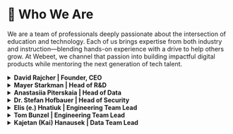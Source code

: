 # 👥 Who We Are

We are a team of professionals deeply passionate about the intersection of education and technology. Each of us brings expertise from both industry and instruction—blending hands-on experience with a drive to help others grow. At Webeet, we channel that passion into building impactful digital products while mentoring the next generation of tech talent.

<details>
<summary><strong>David Rajcher | Founder, CEO</strong></summary>
<br>
         
<img width="100px" src="https://github.com/user-attachments/assets/8517a682-e3ea-44bb-a032-7fe7efb86a4d" alt="david rajcher" style="margin: 10px"/>

<br>
<br>

<p>
I am the <strong>Founder and CEO of Webeet</strong>, where I lead our mission to bridge the gap between education and industry. With nearly 20 years of experience at the intersection of <strong>technology, leadership, and learning</strong), I’ve dedicated my career to building products, teams, and systems that unlock potential—especially for those just starting out.
</p>

<p>
Before launching Webeet, I served as <strong>Program Director for Software Engineering at Masterschool</strong>, where I helped hundreds of students launch their careers. That experience showed me the transformative power of hands-on learning—and the frustrating bottleneck many face trying to land their first opportunity.
</p>

<p>
So I built Webeet: a studio where early-stage startups get the digital services they need, and <strong>Junior Professionals in Engineering, Data, and Cybersecurity</strong> gain their first real experience on impactful projects. I’m passionate about <strong>designing structures that help people grow</strong>, whether it’s a new product architecture or a professional development track.
</p>
         
<p>
At Webeet, I focus on long-term vision, team culture, and making sure every project we take on delivers value—to our clients, and to the professionals we’re helping launch.
</p>

Add me on [Linkedin](https://www.linkedin.com/in/david-rajcher/) 😊
</details>

<details>
<summary><strong>Mayer Starkman | Head of R&D</strong></summary>
<br>
         
<img width="100px" src="https://github.com/user-attachments/assets/14a0550c-3740-4b65-8df6-e5c99464455a" alt="Mayer Starkman" style="margin: 10px"/>

<br>
<br>

<p>
I am an experienced software engineer with a passion for technology that began at the age of 16. Over the years, I’ve developed into a full-stack developer with expertise in backend engineering and team leadership.
</p>

<p>
My career has been shaped by roles where I’ve led technical teams to deliver secure, scalable, and high-performance applications. With experience in CI/CD pipelines, cloud-based architectures, and modern development practices, I aim to foster an environment of continuous improvement and innovation.</p>

<p>
At Webeet.io, I am committed to building cutting-edge solutions that empower startups to achieve their goals while driving technical excellence within our engineering teams.</p>
         
Add me on [Linkedin](https://www.linkedin.com/in/mayer-starkman/) 😊
</details>


<details>
<summary><strong>Anastasiia Piterskaia | Head of Data</strong></summary>
<br>
         
<img width="100px" src="https://github.com/user-attachments/assets/0341ac20-0231-4b15-b39c-e409dfb4adaa" alt="Anastasiia Piterskaia" style="margin: 10px"/>

<br>
<br>

<p>
I am a seasoned data professional with over seven years of experience in analytics and business intelligence.</p>

<p>
I’ve led data teams at renowned gaming companies like Playrix and Plarium, where I developed advanced segmentation models, automated key reporting systems, and optimized customer retention strategies.
<p>
My passion for education has driven me to mentor aspiring data analysts and develop courses at Masterschool, helping students master essential skills.
</p>

<p>
         At webeet.io, I focus on crafting data-driven solutions that empower startups to make smarter, faster decisions.
</p>

Add me on [Linkedin](https://www.linkedin.com/in/anastasiia-piterskaia-737b16195/) 😊
</details>

<details>
<summary><strong>Dr. Stefan Hofbauer | Head of Security</strong></summary>
<br>
         
<img width="100px" src="https://github.com/user-attachments/assets/bacd83f7-0839-4846-933e-11924fa79ae4" alt="Dr. Stefan Hofbauer" style="margin: 10px"/>

<br>
<br>

<p>
I am an IT & security expert with 20 years of experience in IT, of which the last 7 years working in private sector roles as well as Consultant in different Domains.</p>

<p>
My experience ranges from Information Security Management, BCM coordination, Risk Management as well as classic IT and IT infrastructure.
</p>

<p>
Besides that, I am also certified as an ISO 27001 Manager and Auditor taking part in Audits. For 4 years I have been teaching IT and IT Security lectures in different universities and universities of applied science.</p>

<p>
At webeet.io, I bring in my current Knowledge and experience and further extend it to build IT Security Systems for education and Mentoring students to be able to achieve higher goals.</p>


Add me on [Linkedin](https://www.linkedin.com/in/dr-stefan-hofbauer-ab4411/) 😊
</details>

<details>
<summary><strong>Elis (e.) Hnatiuk | Engineering Team Lead</strong></summary>
<br>
         
<img width="100px" src="https://github.com/user-attachments/assets/ee899287-9846-45a4-8daa-58dcc4e95c09" alt="Elis (e.) Hnatiuk" style="margin: 10px"/>

<br>
<br>

<p>
I am a multidisciplinary professional with a passion for both technology and the arts. My path into engineering leadership has been shaped by over a decade as a digital and video performance artist.
</p>

<p>
Before joining Webeet, I directed productions at LICHTHOF Theater, co-founded Kyiv Collage Practice—a hybrid learning community—and led collaborative art projects across more than seven countries. 
</p>

<p>
My experience ranges from mentoring creatives to managing multidisciplinary teams, all while navigating fast-paced, high-stakes environments.
</p>

<p>
At Webeet, I lead engineering squads with empathy and precision, helping junior developers grow through structure, feedback, and shared ownership. I believe building software is a creative act.
</p>


Add me on [Linkedin](https://www.linkedin.com/in/e-hnatiuk/) 😊
</details>

<details>
<summary><strong>Tom Bunzel | Engineering Team Lead</strong></summary>
<br>
         
<img width="100px" src="https://github.com/user-attachments/assets/c125a325-c924-4a20-a84f-18e2cc742f99" alt="Tom Bunzel" style="margin: 10px"/>

<br>
<br>

<p>
I am a Software Engineering Team Lead at Webeet with a background as diverse as the teams I lead—from UAV systems in the military to the live performance stage as a multi-instrumentalist. 
</p>

<p>
My career has been shaped by environments that demand precision, creativity, and adaptability—all qualities I now bring to the world of software development.
</p>

<p>
As a freelance musician, I’ve organized and executed hundreds of live performances and studio sessions, mastering multiple instruments and managing complex technical setups under pressure. 
</p>

<p>
In the military, I operated advanced UAV systems in high-stakes missions, developing strong problem-solving skills, situational awareness, and a disciplined approach to teamwork and execution.
</p>

<p>
At Webeet, I guide engineering squads through real-world product development, focusing on collaboration, quality, and continuous learning. I believe great code is like great music—it requires structure, flow, and a shared rhythm across the team. I’m here to help junior developers build that rhythm and grow into confident, capable professionals.
</p>


Add me on [Linkedin](https://www.linkedin.com/in/bunzeltom/) 😊
</details>


<details>
<summary><strong>Kajetan (Kai) Hanausek | Data Team Lead</strong></summary>
<br>
         
<img width="100px" src="https://github.com/user-attachments/assets/da29273b-7d5a-4bf6-9023-05c0f765f2b3" alt="Kajetan (Kai) Hanausek" style="margin: 10px"/>

<br>
<br>

<p>
I am the Data Team Lead at Webeet, with over a decade of experience in risk analytics, fraud detection, and data-driven decision-making. 
</p>

<p>
My background spans 13 years at PayPal, where I worked across operations, investigation, and SQL training—combining deep analytical skills with a strong focus on collaboration and mentoring.
</p>

<p>
During my time at PayPal, I analyzed thousands of accounts to detect fraud, money laundering, and account takeovers—work that directly reduced financial losses and improved system reliability. I also led SQL training sessions that upskilled entire teams, showing my belief in shared knowledge and continuous growth.
</p>

<p>
At Webeet, I guide data interns and junior professionals as they step into their first real-world projects. My focus is on building clear thinking, solid analytical foundations, and a sense of ownership from day one. I believe data is powerful—but only when it’s understood, challenged, and used to drive action. That’s the mindset I bring to every project and every teammate.
</p>


Add me on [Linkedin](https://www.linkedin.com/in/kajetanhanausek/) 😊
</details>




